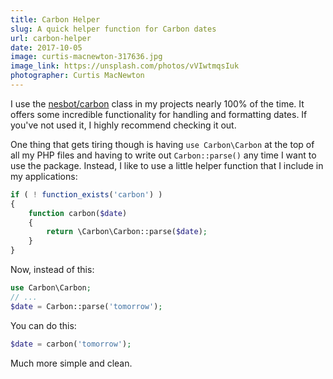 ```yaml
---
title: Carbon Helper
slug: A quick helper function for Carbon dates
url: carbon-helper
date: 2017-10-05
image: curtis-macnewton-317636.jpg
image_link: https://unsplash.com/photos/vVIwtmqsIuk
photographer: Curtis MacNewton
---
```


I use the <a href="http://carbon.nesbot.com/" target="_blank" rel="nofollow">nesbot/carbon</a> class in my projects nearly 100% of the time. It offers some incredible functionality for handling and formatting dates. If you've not used it, I highly recommend checking it out.

One thing that gets tiring though is having `use Carbon\Carbon` at the top of all my PHP files and having to write out `Carbon::parse()` any time I want to use the package. Instead, I like to use a little helper function that I include in my applications:

```php
if ( ! function_exists('carbon') )
{
	function carbon($date)
	{
		return \Carbon\Carbon::parse($date);
	}
}
```

Now, instead of this:

```php
use Carbon\Carbon;
// ...
$date = Carbon::parse('tomorrow');
```

You can do this:

```php
$date = carbon('tomorrow');
```

Much more simple and clean.